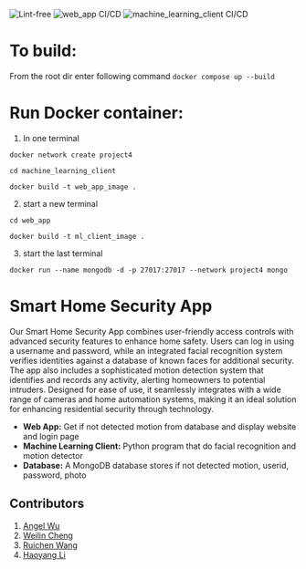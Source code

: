 ![Lint-free](https://github.com/nyu-software-engineering/containerized-app-exercise/actions/workflows/lint.yml/badge.svg)
![web_app CI/CD](https://github.com/software-students-spring2024/4-containerized-app-exercise-lazyllm4/actions/workflows/web_app.yml/badge.svg)
![machine_learning_client CI/CD](https://github.com/software-students-spring2024/4-containerized-app-exercise-lazyllm4/actions/workflows/machine_learning_client.yml/badge.svg)


# To build:

From the root dir
enter following command
`docker compose up --build`

# Run Docker container:

1. In one terminal

`docker network create project4`

`cd machine_learning_client`

`docker build -t web_app_image .`



2. start a new terminal

`cd web_app`

`docker build -t ml_client_image .`

3. start the last terminal

`docker run --name mongodb -d -p 27017:27017 --network project4 mongo`
# Smart Home Security App
Our Smart Home Security App combines user-friendly access controls with advanced security features to enhance home safety. Users can log in using a username and password, while an integrated facial recognition system verifies identities against a database of known faces for additional security. The app also includes a sophisticated motion detection system that identifies and records any activity, alerting homeowners to potential intruders. Designed for ease of use, it seamlessly integrates with a wide range of cameras and home automation systems, making it an ideal solution for enhancing residential security through technology.

- **Web App:** Get if not detected motion from database and display website and login page
- **Machine Learning Client:** Python program that do facial recognition and motion detector
- **Database:** A MongoDB database stores if not detected motion, userid, password, photo




## Contributors
1. [Angel Wu](https://github.com/angelWu2002)	
2. [Weilin Cheng](https://github.com/M1stery232)
3. [Ruichen Wang](https://github.com/rcwang937)	
4. [Haoyang Li](https://github.com/LeoLi727)	